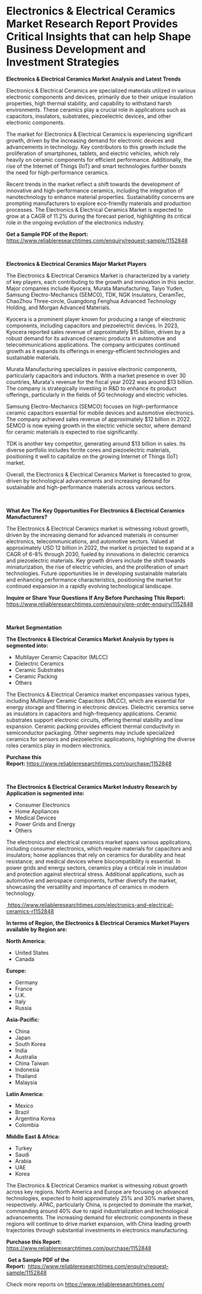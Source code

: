 <p><h1>Electronics & Electrical Ceramics Market Research Report Provides Critical Insights that can help Shape Business Development and Investment Strategies</h1></p><p><strong>Electronics & Electrical Ceramics Market Analysis and Latest Trends</strong></p>
<p><p>Electronics & Electrical Ceramics are specialized materials utilized in various electronic components and devices, primarily due to their unique insulation properties, high thermal stability, and capability to withstand harsh environments. These ceramics play a crucial role in applications such as capacitors, insulators, substrates, piezoelectric devices, and other electronic components.</p><p>The market for Electronics & Electrical Ceramics is experiencing significant growth, driven by the increasing demand for electronic devices and advancements in technology. Key contributors to this growth include the proliferation of smartphones, tablets, and electric vehicles, which rely heavily on ceramic components for efficient performance. Additionally, the rise of the Internet of Things (IoT) and smart technologies further boosts the need for high-performance ceramics.</p><p>Recent trends in the market reflect a shift towards the development of innovative and high-performance ceramics, including the integration of nanotechnology to enhance material properties. Sustainability concerns are prompting manufacturers to explore eco-friendly materials and production processes. The Electronics & Electrical Ceramics Market is expected to grow at a CAGR of 11.2% during the forecast period, highlighting its critical role in the ongoing evolution of the electronics industry.</p></p>
<p><strong>Get a Sample PDF of the Report:&nbsp;</strong> <a href="https://www.reliableresearchtimes.com/enquiry/request-sample/1152848?utm_campaign=2464&utm_medium=2&utm_source=Github&utm_content=ia&utm_term=22032025&utm_id=electronics-electrical-ceramics">https://www.reliableresearchtimes.com/enquiry/request-sample/1152848</a></p>
<p>&nbsp;</p>
<p><strong>Electronics & Electrical Ceramics Major Market Players</strong></p>
<p><p>The Electronics & Electrical Ceramics Market is characterized by a variety of key players, each contributing to the growth and innovation in this sector. Major companies include Kyocera, Murata Manufacturing, Taiyo Yuden, Samsung Electro-Mechanics (SEMCO), TDK, NGK Insulators, CeramTec, ChaoZhou Three-circle, Guangdong Fenghua Advanced Technology Holding, and Morgan Advanced Materials.</p><p>Kyocera is a prominent player known for producing a range of electronic components, including capacitors and piezoelectric devices. In 2023, Kyocera reported sales revenue of approximately $15 billion, driven by a robust demand for its advanced ceramic products in automotive and telecommunications applications. The company anticipates continued growth as it expands its offerings in energy-efficient technologies and sustainable materials.</p><p>Murata Manufacturing specializes in passive electronic components, particularly capacitors and inductors. With a market presence in over 30 countries, Murata's revenue for the fiscal year 2022 was around $13 billion. The company is strategically investing in R&D to enhance its product offerings, particularly in the fields of 5G technology and electric vehicles.</p><p>Samsung Electro-Mechanics (SEMCO) focuses on high-performance ceramic capacitors essential for mobile devices and automotive electronics. The company achieved sales revenue of approximately $12 billion in 2022. SEMCO is now eyeing growth in the electric vehicle sector, where demand for ceramic materials is expected to rise significantly.</p><p>TDK is another key competitor, generating around $13 billion in sales. Its diverse portfolio includes ferrite cores and piezoelectric materials, positioning it well to capitalize on the growing Internet of Things (IoT) market.</p><p>Overall, the Electronics & Electrical Ceramics Market is forecasted to grow, driven by technological advancements and increasing demand for sustainable and high-performance materials across various sectors.</p></p>
<p>&nbsp;</p>
<p><strong>What Are The Key Opportunities For Electronics & Electrical Ceramics Manufacturers?</strong></p>
<p><p>The Electronics & Electrical Ceramics market is witnessing robust growth, driven by the increasing demand for advanced materials in consumer electronics, telecommunications, and automotive sectors. Valued at approximately USD 12 billion in 2022, the market is projected to expand at a CAGR of 6-8% through 2030, fueled by innovations in dielectric ceramics and piezoelectric materials. Key growth drivers include the shift towards miniaturization, the rise of electric vehicles, and the proliferation of smart technologies. Future opportunities lie in developing sustainable materials and enhancing performance characteristics, positioning the market for continued expansion in a rapidly evolving technological landscape.</p></p>
<p><strong>Inquire or Share Your Questions If Any Before Purchasing This Report:</strong> <a href="https://www.reliableresearchtimes.com/enquiry/pre-order-enquiry/1152848?utm_campaign=2464&utm_medium=2&utm_source=Github&utm_content=ia&utm_term=22032025&utm_id=electronics-electrical-ceramics">https://www.reliableresearchtimes.com/enquiry/pre-order-enquiry/1152848</a></p>
<p>&nbsp;</p>
<p><strong>Market Segmentation</strong></p>
<p><strong>The Electronics & Electrical Ceramics Market Analysis by types is segmented into:</strong></p>
<p><ul><li>Multilayer Ceramic Capacitor (MLCC)</li><li>Dielectric Ceramics</li><li>Ceramic Substrates</li><li>Ceramic Packing</li><li>Others</li></ul></p>
<p><p>The Electronics & Electrical Ceramics market encompasses various types, including Multilayer Ceramic Capacitors (MLCC), which are essential for energy storage and filtering in electronic devices. Dielectric ceramics serve as insulators in capacitors and high-frequency applications. Ceramic substrates support electronic circuits, offering thermal stability and low expansion. Ceramic packing provides efficient thermal conductivity in semiconductor packaging. Other segments may include specialized ceramics for sensors and piezoelectric applications, highlighting the diverse roles ceramics play in modern electronics.</p></p>
<p><strong>Purchase this Report:&nbsp;</strong><a href="https://www.reliableresearchtimes.com/purchase/1152848?utm_campaign=2464&utm_medium=2&utm_source=Github&utm_content=ia&utm_term=22032025&utm_id=electronics-electrical-ceramics">https://www.reliableresearchtimes.com/purchase/1152848</a></p>
<p>&nbsp;</p>
<p><strong>The Electronics & Electrical Ceramics Market Industry Research by Application is segmented into:</strong></p>
<p><ul><li>Consumer Electronics</li><li>Home Appliances</li><li>Medical Devices</li><li>Power Grids and Energy</li><li>Others</li></ul></p>
<p><p>The electronics and electrical ceramics market spans various applications, including consumer electronics, which require materials for capacitors and insulators; home appliances that rely on ceramics for durability and heat resistance; and medical devices where biocompatibility is essential. In power grids and energy sectors, ceramics play a critical role in insulation and protection against electrical stress. Additional applications, such as automotive and aerospace components, further diversify the market, showcasing the versatility and importance of ceramics in modern technology.</p></p>
<p><a href="https://www.reliableresearchtimes.com/electronics-and-electrical-ceramics-r1152848?utm_campaign=2464&utm_medium=2&utm_source=Github&utm_content=ia&utm_term=22032025&utm_id=electronics-electrical-ceramics">&nbsp;https://www.reliableresearchtimes.com/electronics-and-electrical-ceramics-r1152848</a></p>
<p><strong>In terms of Region, the Electronics & Electrical Ceramics Market Players available by Region are:</strong></p>
<p>
    <p> <strong> North America: </strong>
        <ul>
            <li>United States</li>
            <li>Canada</li>
        </ul>
        </p> 
    <p> <strong> Europe: </strong>
        <ul>
            <li>Germany</li>
            <li>France</li>
            <li>U.K.</li>
            <li>Italy</li>
            <li>Russia</li>
        </ul>
        </p> 
    <p> <strong> Asia-Pacific: </strong>
        <ul>
            <li>China</li>
            <li>Japan</li>
            <li>South Korea</li>
            <li>India</li>
            <li>Australia</li>
            <li>China Taiwan</li>
            <li>Indonesia</li>
            <li>Thailand</li>
            <li>Malaysia</li>
        </ul>
        </p> 
    <p> <strong> Latin America: </strong>
        <ul>
            <li>Mexico</li>
            <li>Brazil</li>
            <li>Argentina Korea</li>
            <li>Colombia</li>
        </ul>
        </p> 
    <p> <strong> Middle East & Africa: </strong>
        <ul>
            <li>Turkey</li>
            <li>Saudi</li>
            <li>Arabia</li>
            <li>UAE</li>
            <li>Korea</li>
        </ul>
    </p>
    </p>
<p><p>The Electronics & Electrical Ceramics market is witnessing robust growth across key regions. North America and Europe are focusing on advanced technologies, expected to hold approximately 25% and 30% market shares, respectively. APAC, particularly China, is projected to dominate the market, commanding around 40% due to rapid industrialization and technological advancements. The increasing demand for electronic components in these regions will continue to drive market expansion, with China leading growth trajectories through substantial investments in electronics manufacturing.</p></p>
<p><strong>Purchase this Report: </strong><a href="https://www.reliableresearchtimes.com/purchase/1152848?utm_campaign=2464&utm_medium=2&utm_source=Github&utm_content=ia&utm_term=22032025&utm_id=electronics-electrical-ceramics">https://www.reliableresearchtimes.com/purchase/1152848</a></p>
<p>&nbsp;<strong>Get a Sample PDF of the Report:&nbsp;&nbsp;</strong><a href="https://www.reliableresearchtimes.com/enquiry/request-sample/1152848?utm_campaign=2464&utm_medium=2&utm_source=Github&utm_content=ia&utm_term=22032025&utm_id=electronics-electrical-ceramics">https://www.reliableresearchtimes.com/enquiry/request-sample/1152848</a></p>
<p><strong></strong></p>
<p>Check more reports on <a href="https://www.reliableresearchtimes.com/?utm_campaign=2464&utm_medium=2&utm_source=Github&utm_content=ia&utm_term=22032025&utm_id=electronics-electrical-ceramics">https://www.reliableresearchtimes.com/</a></p>